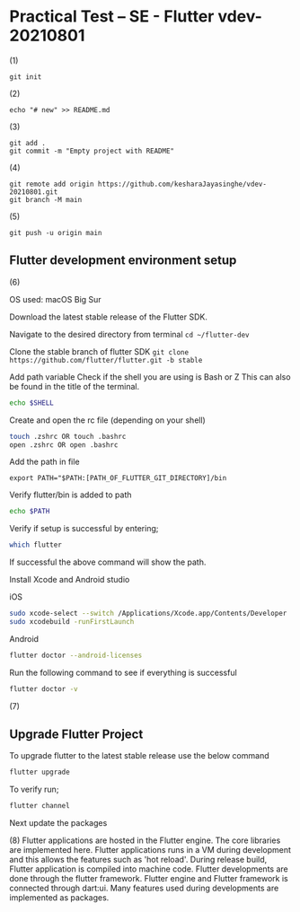 # Practical Test – SE - Flutter vdev-20210801


(1)
```
git init
```

(2)
```
echo "# new" >> README.md
```

(3) 
```
git add .
git commit -m "Empty project with README"
```

(4)
```
git remote add origin https://github.com/kesharaJayasinghe/vdev-20210801.git
git branch -M main
```

(5)
```
git push -u origin main
```


## Flutter development environment setup

(6) 

OS used: macOS Big Sur

Download the latest stable release of the Flutter SDK.

Navigate to the desired directory from terminal `cd ~/flutter-dev`

Clone the stable branch of flutter SDK `git clone https://github.com/flutter/flutter.git -b stable` 

Add path variable
Check if the shell you are using is Bash or Z
This can also be found in the title of the terminal.

```sh
echo $SHELL
```

Create and open the rc file (depending on your shell)

```sh
touch .zshrc OR touch .bashrc
open .zshrc OR open .bashrc
```

Add the path in file

`export PATH="$PATH:[PATH_OF_FLUTTER_GIT_DIRECTORY]/bin` 

Verify flutter/bin is added to path

```sh
echo $PATH
```

Verify if setup is successful by entering;

```sh
which flutter
```

If successful the above command will show the path.

Install Xcode and Android studio

iOS
```sh
sudo xcode-select --switch /Applications/Xcode.app/Contents/Developer
sudo xcodebuild -runFirstLaunch
```

Android
```sh
flutter doctor --android-licenses
```
Run the following command to see if everything is successful

```sh
flutter doctor -v
```

(7)
## Upgrade Flutter Project

To upgrade flutter to the latest stable release use the below command

```sh
flutter upgrade
```

To verify run;
```sh
flutter channel
```

Next update the packages

(8)
Flutter applications are hosted in the Flutter engine. The core libraries are implemented here. Flutter applications runs in a VM during development and this allows the features such as 'hot reload'. During release build, Flutter application is compiled into machine code. Flutter developments are done through the flutter framework. Flutter engine and Flutter framework is connected through dart:ui. Many features used during developments are implemented as packages.
